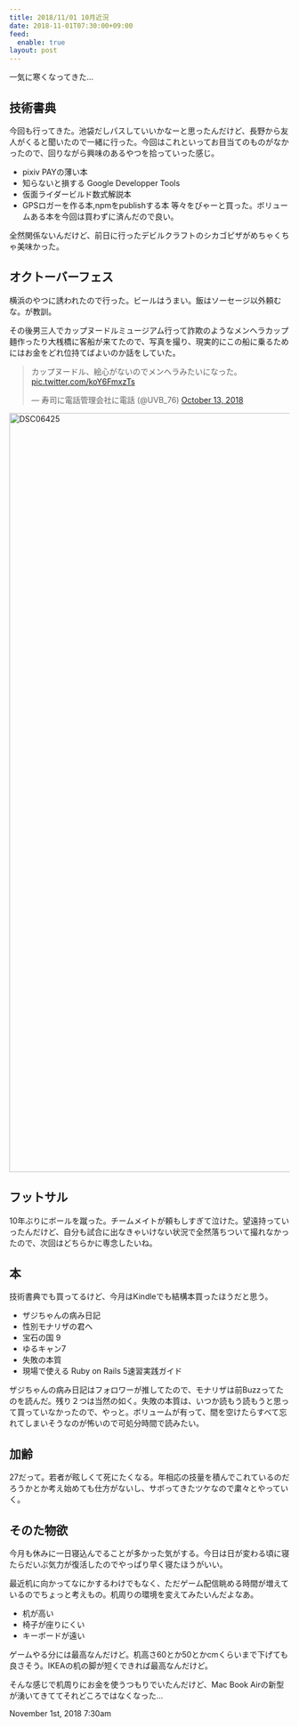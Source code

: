```yaml
---
title: 2018/11/01 10月近況
date: 2018-11-01T07:30:00+09:00
feed:
  enable: true
layout: post
---
```

<p>一気に寒くなってきた…</p>    <h2>技術書典</h2>    <p>      今回も行ってきた。池袋だしパスしていいかなーと思ったんだけど、長野から友人がくると聞いたので一緒に行った。今回はこれといってお目当てのものがなかったので、回りながら興味のあるやつを拾っていった感じ。    </p>    <ul>      <li>pixiv PAYの薄い本</li>      <li>知らないと損する Google Developper Tools</li>      <li>仮面ライダービルド数式解説本</li>      <li>        GPSロガーを作る本,npmをpublishする本        等々をびゃーと買った。ボリュームある本を今回は買わずに済んだので良い。      </li>    </ul>    <p>      全然関係ないんだけど、前日に行ったデビルクラフトのシカゴピザがめちゃくちゃ美味かった。    </p>    <h2>オクトーバーフェス</h2>    <p>      横浜のやつに誘われたので行った。ビールはうまい。飯はソーセージ以外頼むな。が教訓。    </p>    <p>      その後男三人でカップヌードルミュージアム行って詐欺のようなメンヘラカップ麺作ったり大桟橋に客船が来てたので、写真を撮り、現実的にこの船に乗るためにはお金をどれ位持てばよいのか話をしていた。    </p>    <blockquote class="twitter-tweet" data-lang="en">      <p lang="ja" dir="ltr">        カップヌードル、絵心がないのでメンヘラみたいになった。        <a href="https://t.co/koY6FmxzTs" target="_blank">pic.twitter.com/koY6FmxzTs</a>      </p>      — 寿司に電話管理会社に電話 (@UVB_76)      <a href="https://twitter.com/UVB_76/status/1051116748416512003?ref_src=twsrc%5Etfw" target="_blank">October 13, 2018</a>    </blockquote>    <p>      <script async src="https://platform.twitter.com/widgets.js" charset="utf-8"></script>      <a data-flickr-embed="true" href="https://www.flickr.com/photos/56290428@N06/31763032068/in/dateposted-public/" title="DSC06425" target="_blank"><img src="https://farm2.staticflickr.com/1930/31763032068_54e6fa85a7_k.jpg" width="2048" height="1365" alt="DSC06425"></a>      <script async src="//embedr.flickr.com/assets/client-code.js" charset="utf-8"></script>    </p>    <h2>フットサル</h2>    <p>      10年ぶりにボールを蹴った。チームメイトが頼もしすぎて泣けた。望遠持っていったんだけど、自分も試合に出なきゃいけない状況で全然落ちついて撮れなかったので、次回はどちらかに専念したいね。    </p>    <h2>本</h2>    <p>技術書典でも買ってるけど、今月はKindleでも結構本買ったほうだと思う。</p>    <ul>      <li>ザジちゃんの病み日記</li>      <li>性別モナリザの君へ</li>      <li>宝石の国 9</li>      <li>ゆるキャン7</li>      <li>失敗の本質</li>      <li>現場で使える Ruby on Rails 5速習実践ガイド</li>    </ul>    <p>      ザジちゃんの病み日記はフォロワーが推してたので、モナリザは前Buzzってたのを読んだ。残り２つは当然の如く。失敗の本質は、いつか読もう読もうと思って買っていなかったので、やっと。ボリュームが有って、間を空けたらすべて忘れてしまいそうなのが怖いので可処分時間で読みたい。    </p>    <h2>加齢</h2>    <p>      27だって。若者が眩しくて死にたくなる。年相応の技量を積んでこれているのだろうかとか考え始めても仕方がないし、サボってきたツケなので粛々とやっていく。    </p>    <h2>そのた物欲</h2>    <p>      今月も休みに一日寝込んでることが多かった気がする。今日は日が変わる頃に寝たらだいぶ気力が復活したのでやっぱり早く寝たほうがいい。    </p>    <p>      最近机に向かってなにかするわけでもなく、ただゲーム配信眺める時間が増えているのでちょっと考えもの。机周りの環境を変えてみたいんだよなあ。    </p>    <ul>      <li>机が高い</li>      <li>椅子が座りにくい</li>      <li>キーボードが遠い</li>    </ul>    <p>      ゲームやる分には最高なんだけど。机高さ60とか50とかcmくらいまで下げても良さそう。IKEAの机の脚が短くできれば最高なんだけど。    </p>    <p>      そんな感じで机周りにお金を使うつもりでいたんだけど、Mac Book      Airの新型が湧いてきててそれどころではなくなった…    </p>    <div id="footer">      <span id="timestamp"> November 1st, 2018 7:30am </span>    </div>
